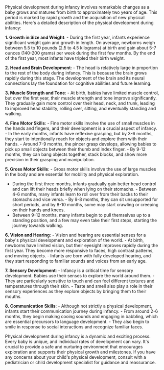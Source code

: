 Physical development during infancy involves remarkable changes as a baby
grows and matures from birth to approximately two years of age. This period is
marked by rapid growth and the acquisition of new physical abilities. Here's
a detailed description of the physical development during infancy:

**1. Growth in Size and Weight**: - During the first year, infants experience
significant weight gain and growth in length. On average, newborns weigh
between 5.5 to 10 pounds (2.5 to 4.5 kilograms) at birth and gain about 5-7
ounces (140-200 grams) per week during the first few months. By the end of
the first year, most infants have tripled their birth weight.

**2. Head and Brain Development**: - The head is relatively large in
proportion to the rest of the body during infancy. This is because the brain
grows rapidly during this stage. The development of the brain and its neural
connections lay the foundation for cognitive abilities and future learning.

**3. Muscle Strength and Tone**: - At birth, babies have limited muscle
control, but over the first year, their muscle strength and tone improve
significantly. They gradually gain more control over their head, neck,
and trunk, leading to improved head stability, rolling over, sitting, and
eventually standing and walking.

**4. Fine Motor Skills**: - Fine motor skills involve the use of small
muscles in the hands and fingers, and their development is a crucial aspect
of infancy.  - In the early months, infants have reflexive grasping, but by
3-6 months, they start to intentionally reach for objects and explore them
with their hands.  - Around 7-9 months, the pincer grasp develops, allowing
babies to pick up small objects between their thumb and index finger.  -
By 9-12 months, they can bang objects together, stack blocks, and show more
precision in their grasping and manipulation.

**5. Gross Motor Skills**: - Gross motor skills involve the use of large
muscles in the body and are essential for mobility and physical exploration.
- During the first three months, infants gradually gain better head control
and can lift their heads briefly when lying on their stomachs.  - Between 4-6
months, many infants learn to roll over from their backs to their stomachs and
vice versa.  - By 6-8 months, they can sit unsupported for short periods, and
by 8-10 months, some may start crawling or creeping on their hands and knees.
- Between 9-12 months, many infants begin to pull themselves up to a standing
position, and a few may even take their first steps, starting the journey
towards walking.

**6. Vision and Hearing**: - Vision and hearing are essential senses for
a baby's physical development and exploration of the world.  - At birth,
newborns have limited vision, but their eyesight improves rapidly during the
first year. They become more responsive to faces, high contrast patterns,
and moving objects.  - Infants are born with fully developed hearing, and
they start responding to familiar sounds and voices from an early age.

**7. Sensory Development**: - Infancy is a critical time for sensory
development. Babies use their senses to explore the world around them.  -
They are particularly sensitive to touch and can feel different textures and
temperatures through their skin.  - Taste and smell also play a role in their
sensory experiences as they explore objects by bringing them to their mouths.

**8. Communication Skills**: - Although not strictly a physical development,
infants start their communication journey during infancy.  - From around 2-6
months, they begin making cooing sounds and engaging in babbling, which are
essential precursors to language development.  - They also begin to smile
in response to social interactions and recognize familiar faces.

Physical development during infancy is a dynamic and exciting process. Every
baby is unique, and individual rates of development can vary. It's crucial
to provide a safe and nurturing environment that encourages exploration and
supports their physical growth and milestones. If you have any concerns
about your child's physical development, consult with a pediatrician or
child development specialist for guidance and reassurance.

